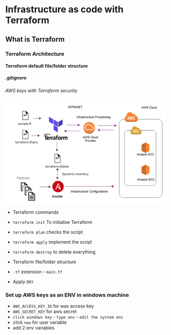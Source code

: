 # Infrastructure as code with Terraform
## What is Terraform
### Terraform Architecture
#### Terraform default file/folder structure
##### .gitignore
###### AWS keys with Terraform security
![Image Link](https://github.com/vivrk2989/eng103a_IaC_Terraform/blob/main/Images/Terraform%20architecture.png)

- Terraform commands
- `terraform init` To initialise Terraform
- `terraform plan` checks the script
- `terraform apply` implement the script
- `terraform destroy` to delete everything

- Terraform file/folder structure
- `.tf` extension - `main.tf`
- Apply `DRY`

### Set up AWS keys as an ENV in windows machine
- `AWS_ACCESS_KEY_ID` for was access key
- `AWS_SECRET_KEY` for aws secret
- `click windows key` - `type env` - `edit the system env` 
- click `new` for user variable
- add 2 env variables
